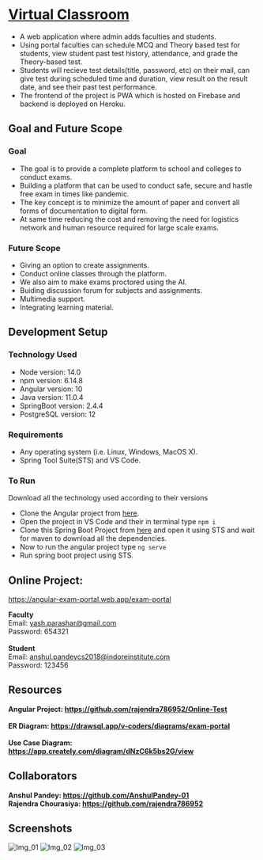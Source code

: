 # <a href="https://angular-exam-portal.web.app/exam-portal">Virtual Classroom</a>
* A web application where admin adds faculties and students.
* Using portal faculties can schedule MCQ and Theory based test for students, view student past test history, attendance, and grade the Theory-based test.
* Students will recieve test details(title, password, etc) on their mail, can give test during scheduled time and duration, view result on the result date, and see their past test performance.
* The frontend of the project is PWA which is hosted on Firebase and backend is deployed on Heroku.

## Goal and Future Scope
### Goal
* The goal is to provide a complete platform to school and colleges to conduct exams.
* Building a platform that can be used to conduct safe, secure and hastle free exam in times like pandemic. 
* The key concept is to minimize the amount of paper and convert all forms of documentation to digital form.
* At same time reducing the cost and removing the need for logistics network and human resource required for large scale exams.

### Future Scope
*	Giving an option to create assignments.
*	Conduct online classes through the platform.
*	We also aim to make exams proctored using the AI.
*	Buiding discussion forum for subjects and assignments.
*	Multimedia support.
*	Integrating learning material.

## Development Setup
### Technology Used
* Node version: 14.0
* npm version: 6.14.8
* Angular version: 10
* Java version: 11.0.4
* SpringBoot version: 2.4.4
* PostgreSQL version: 12

### Requirements
* Any operating system (i.e. Linux, Windows, MacOS X).
* Spring Tool Suite(STS) and VS Code.

### To Run
Download all the technology used according to their versions

* Clone the Angular project from <a href="https://github.com/rajendra786952/Online-Test">here</a>.
* Open the project in VS Code and their in terminal type ``` npm i ```
* Clone this Spring Boot Project from <a href="https://github.com/AnshulPandey-01/exam_portal">here</a> and open it using STS and wait for maven to download all the dependencies.
* Now to run the angular project type ``` ng serve ```
* Run spring boot project using STS.

## Online Project: 
<a href="https://angular-exam-portal.web.app/exam-portal">https://angular-exam-portal.web.app/exam-portal</a>

**Faculty**<br/>
Email: yash.parashar@gmail.com<br/>
Password: 654321<br/>
<br/>
**Student**<br/>
Email: anshul.pandeycs2018@indoreinstitute.com<br/>
Password: 123456

## Resources
**Angular Project: <a href="https://github.com/rajendra786952/Online-Test">https://github.com/rajendra786952/Online-Test</a>**
<br/><br/>
**ER Diagram: <a href="https://drawsql.app/v-coders/diagrams/exam-portal">https://drawsql.app/v-coders/diagrams/exam-portal</a>**
<br/><br/>
**Use Case Diagram: <a href="https://app.creately.com/diagram/dNzC6k5bs2G/view">https://app.creately.com/diagram/dNzC6k5bs2G/view</a>**

## Collaborators
**Anshul Pandey: <a href="https://github.com/AnshulPandey-01">https://github.com/AnshulPandey-01</a>**<br/>
**Rajendra Chourasiya: <a href="https://github.com/rajendra786952">https://github.com/rajendra786952</a>**

## Screenshots
 ![Img_01](https://user-images.githubusercontent.com/55765572/123699779-454b3380-d87d-11eb-8d56-e3b9d091d77d.png)
 ![Img_02](https://user-images.githubusercontent.com/55765572/123699789-4714f700-d87d-11eb-8d00-bc6a23f49412.png)
 ![Img_03](https://user-images.githubusercontent.com/55765572/123699791-4714f700-d87d-11eb-9668-6bb24078d711.png)

